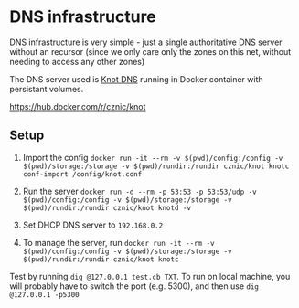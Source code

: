 # DNS infrastructure

DNS infrastructure is very simple - just a single authoritative DNS server without an recursor (since we only care only the zones on this net, without needing to access any other zones)

The DNS server used is [Knot DNS](https://www.knot-dns.cz/) running in Docker container with persistant volumes.

<https://hub.docker.com/r/cznic/knot>

## Setup

1. Import the config
   `docker run -it --rm -v $(pwd)/config:/config -v $(pwd)/storage:/storage -v $(pwd)/rundir:/rundir cznic/knot knotc conf-import /config/knot.conf`

2. Run the server
   `docker run -d --rm -p 53:53 -p 53:53/udp -v $(pwd)/config:/config -v $(pwd)/storage:/storage -v $(pwd)/rundir:/rundir cznic/knot knotd -v`

3. Set DHCP DNS server to `192.168.0.2`

4. To manage the server, run
   `docker run -it --rm -v $(pwd)/config:/config -v $(pwd)/storage:/storage -v $(pwd)/rundir:/rundir cznic/knot knotc`

Test by running `dig @127.0.0.1 test.cb TXT`. To run on local machine, you will probably have to switch the port (e.g. 5300), and then use `dig @127.0.0.1 -p5300`
